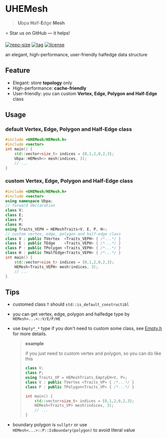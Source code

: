 # UHEMesh

> **U**bpa **H**alf-**E**dge **Mesh** 

⭐ Star us on GitHub — it helps!

[![repo-size](https://img.shields.io/github/languages/code-size/Ubpa/UHEMesh?style=flat)](https://github.com/Ubpa/UHEMesh/archive/master.zip) [![tag](https://img.shields.io/github/v/tag/Ubpa/UHEMesh)](https://github.com/Ubpa/UHEMesh/tags) [![license](https://img.shields.io/github/license/Ubpa/UHEMesh)](LICENSE) 

an elegant, high-performance, user-friendly halfedge data structure

## Feature

- Elegant: store **topology** only
- High-performance: **cache-friendly** 
- User-friendly: you can custom **Vertex, Edge, Polygon and Half-Edge** class

## Usage

### default Vertex, Edge, Polygon and Half-Edge class

```c++
#include <UHEMesh/HEMesh.h>
#include <vector>
int main() {
    std::vector<size_t> indices = {0,1,2,0,2,3};
    Ubpa::HEMesh<> mesh(indices, 3);
    // ...
}
```

### custom Vertex, Edge, Polygon and Half-Edge class

```c++
#include <UHEMesh/HEMesh.h>
#include <vector>
using namespace Ubpa;
// forward declaration
class V;
class E;
class P;
class H;
using Traits_VEPH = HEMeshTraits<V, E, P, H>;
// custom vertex, edge, polygon and half-edge class
class V : public TVertex  <Traits_VEPH> { /*...*/ }
class E : public TEdge    <Traits_VEPH> { /*...*/ }
class P : public TPolygon <Traits_VEPH> { /*...*/ }
class H : public THalfEdge<Traits_VEPH> { /*...*/ }
int main() {
    std::vector<size_t> indices = {0,1,2,0,2,3};
    HEMesh<Traits_VEPH> mesh(indices, 3);
    // ...
}
```

## Tips

- customed class `T` should `std::is_default_constructibl` 

- you can get vertex, edge, polygon and halfedge type by `HEMesh<...>::V/E/P/HE` 

- use `Empty*_*` type if you don't need to custom some class, see [Empty.h](include/UHEMesh/Empty.h) for more details.

  > **example** 
  >
  > if you just need to custom vertex and polygon, so you can do like this
  >
  > ```c++
  > class V;
  > class P;
  > using Traits_VP = HEMeshTriats_EmptyEH<V, P>;
  > class V : public TVertex <Traits_VP> { /*...*/ }
  > class P : public TPolygon<Traits_VP> { /*...*/ }
  > 
  > int main() {
  >     std::vector<size_t> indices = {0,1,2,0,2,3};
  >     HEMesh<Traits_VP> mesh(indices, 3);
  >     // ...
  > }
  > ```

- boundary polygon is `nullptr` or use `HEMesh<...>::P::IsBoundary(polygon)` to avoid literal value

